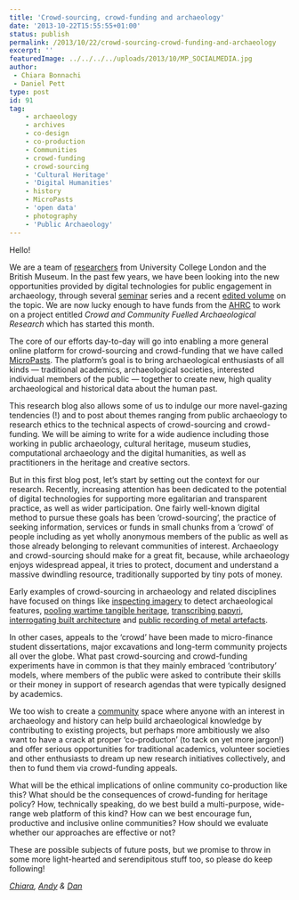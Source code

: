 ```yaml
---
title: 'Crowd-sourcing, crowd-funding and archaeology'
date: '2013-10-22T15:55:55+01:00'
status: publish
permalink: /2013/10/22/crowd-sourcing-crowd-funding-and-archaeology
excerpt: ''
featuredImage: ../../../../uploads/2013/10/MP_SOCIALMEDIA.jpg
author: 
 - Chiara Bonnachi
 - Daniel Pett
type: post
id: 91
tag:
    - archaeology
    - archives
    - co-design
    - co-production
    - Communities
    - crowd-funding
    - crowd-sourcing
    - 'Cultural Heritage'
    - 'Digital Humanities'
    - history
    - MicroPasts
    - 'open data'
    - photography
    - 'Public Archaeology'
---
```

Hello!

We are a team of [researchers](https://blog.micropasts.org/people/ "researchers") from University College London and the 
British Museum. In the past few years, we have been looking into the new opportunities provided by digital technologies 
for public engagement in archaeology, through several [seminar](http://www.ucl.ac.uk/archaeology/research/projects/caspar/events "seminar") 
series and a recent [edited volume](http://www.barnesandnoble.com/w/archaeology-and-digital-communication-chiara-bonacchi/1113884272 "edited volume") 
on the topic. We are now lucky enough to have funds from the [AHRC](https://blog.micropasts.org/who-is-funding-us/ "AHRC") 
to work on a project entitled *Crowd and Community Fuelled Archaeological Research* which has started this month.

The core of our efforts day-to-day will go into enabling a more general online platform for crowd-sourcing and crowd-funding 
that we have called [MicroPasts](http://micropasts.org/ "Micropasts"). The platform’s goal is to bring archaeological 
enthusiasts of all kinds — traditional academics, archaeological societies, interested individual members of the public — 
together to create new, high quality archaeological and historical data about the human past.

This research blog also allows some of us to indulge our more navel-gazing tendencies (!) and to post about themes ranging 
from public archaeology to research ethics to the technical aspects of crowd-sourcing and crowd-funding. We will be aiming 
to write for a wide audience including those working in public archaeology, cultural heritage, museum studies, 
computational archaeology and the digital humanities, as well as practitioners in the heritage and creative sectors.

But in this first blog post, let’s start by setting out the context for our research. Recently, increasing attention has 
been dedicated to the potential of digital technologies for supporting more egalitarian and transparent practice, as well 
as wider participation. One fairly well-known digital method to pursue these goals has been ‘crowd-sourcing’, the practice 
of seeking information, services or funds in small chunks from a ‘crowd’ of people including as yet wholly anonymous members 
of the public as well as those already belonging to relevant communities of interest. Archaeology and crowd-sourcing 
should make for a great fit, because, while archaeology enjoys widespread appeal, it tries to protect, document and understand 
a massive dwindling resource, traditionally supported by tiny pots of money.

Early examples of crowd-sourcing in archaeology and related disciplines have focused on things like [inspecting imagery](http://bit.ly/UBRdCe "inspecting imagery") 
to detect archaeological features, [pooling wartime tangible heritage](http://bit.ly/19I8zWF "pooling wartime intangible heritage"), 
[transcribing papyri](http://bit.ly/UBRc19 "transcribing papyri"), [interrogating built architecture](http://bit.ly/14HIVgW "interrogating built architecture") 
and [public recording of metal artefacts](http://finds.org.uk/ "public recording of metal artefacts"). 

In other cases, appeals to the ‘crowd’ have been made to micro-finance student dissertations, major excavations and 
long-term community projects all over the globe. What past crowd-sourcing and crowd-funding experiments have in common is 
that they mainly embraced ‘contributory’ models, where members of the public were asked to contribute their skills or 
their money in support of research agendas that were typically designed by academics.

We too wish to create a [community](http://community.micropasts.org/ "community") space where anyone with an interest in 
archaeology and history can help build archaeological knowledge by contributing to existing projects, but perhaps more 
ambitiously we also want to have a crack at proper ‘co-producton’ (to tack on yet more jargon!) and offer serious opportunities 
for traditional academics, volunteer societies and other enthusiasts to dream up new research initiatives collectively, 
and then to fund them via crowd-funding appeals.

What will be the ethical implications of online community co-production like this? What should be the consequences of 
crowd-funding for heritage policy? How, technically speaking, do we best build a multi-purpose, wide-range web platform 
of this kind? How can we best encourage fun, productive and inclusive online communities? How should we evaluate whether 
our approaches are effective or not?

These are possible subjects of future posts, but we promise to throw in some more light-hearted and serendipitous stuff 
too, so please do keep following!

*[Chiara](http://www.ucl.ac.uk/archaeology/people/staff/bonacchi "Chiara"), [Andy](http://www.ucl.ac.uk/archaeology/people/staff/bevan "Andy") 
& [Dan](http://www.britishmuseum.org/about_us/departments/staff/portable_antiquities_treasure/daniel_pett.aspx "Dan")*